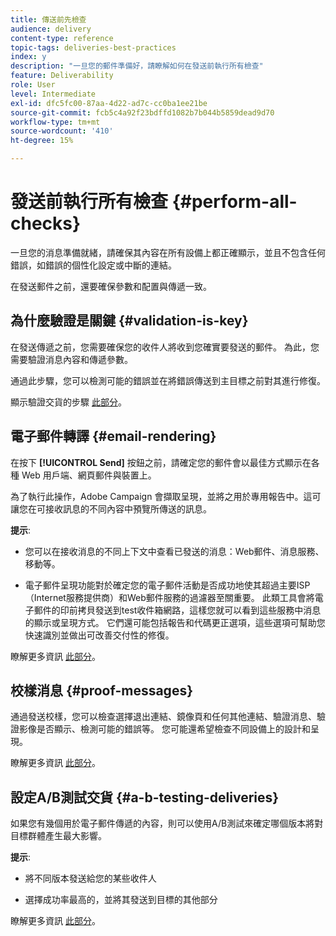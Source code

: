 ```yaml
---
title: 傳送前先檢查
audience: delivery
content-type: reference
topic-tags: deliveries-best-practices
index: y
description: "一旦您的郵件準備好，請瞭解如何在發送前執行所有檢查"
feature: Deliverability
role: User
level: Intermediate
exl-id: dfc5fc00-87aa-4d22-ad7c-cc0ba1ee21be
source-git-commit: fcb5c4a92f23bdffd1082b7b044b5859dead9d70
workflow-type: tm+mt
source-wordcount: '410'
ht-degree: 15%

---
```


# 發送前執行所有檢查 {#perform-all-checks}

一旦您的消息準備就緒，請確保其內容在所有設備上都正確顯示，並且不包含任何錯誤，如錯誤的個性化設定或中斷的連結。

在發送郵件之前，還要確保參數和配置與傳遞一致。

## 為什麼驗證是關鍵 {#validation-is-key}

在發送傳遞之前，您需要確保您的收件人將收到您確實要發送的郵件。 為此，您需要驗證消息內容和傳遞參數。

通過此步驟，您可以檢測可能的錯誤並在將錯誤傳送到主目標之前對其進行修復。

顯示驗證交貨的步驟 [此部分](../../sending/using/get-started-sending-messages.md#prepare-test-send)。

## 電子郵件轉譯 {#email-rendering}

在按下 **[!UICONTROL Send]** 按鈕之前，請確定您的郵件會以最佳方式顯示在各種 Web 用戶端、網頁郵件與裝置上。

為了執行此操作，Adobe Campaign 會擷取呈現，並將之用於專用報告中。這可讓您在可接收訊息的不同內容中預覽所傳送的訊息。

**提示**:

* 您可以在接收消息的不同上下文中查看已發送的消息：Web郵件、消息服務、移動等。

* 電子郵件呈現功能對於確定您的電子郵件活動是否成功地使其超過主要ISP（Internet服務提供商）和Web郵件服務的過濾器至關重要。 此類工具會將電子郵件的印前拷貝發送到test收件箱網路，這樣您就可以看到這些服務中消息的顯示或呈現方式。 它們還可能包括報告和代碼更正選項，這些選項可幫助您快速識別並做出可改善交付性的修復。

瞭解更多資訊 [此部分](../../sending/using/email-rendering.md)。

## 校樣消息 {#proof-messages}

通過發送校樣，您可以檢查選擇退出連結、鏡像頁和任何其他連結、驗證消息、驗證影像是否顯示、檢測可能的錯誤等。 您可能還希望檢查不同設備上的設計和呈現。

瞭解更多資訊 [此部分](../../sending/using/sending-proofs.md)。

## 設定A/B測試交貨 {#a-b-testing-deliveries}

如果您有幾個用於電子郵件傳遞的內容，則可以使用A/B測試來確定哪個版本將對目標群體產生最大影響。

**提示**:

* 將不同版本發送給您的某些收件人

* 選擇成功率最高的，並將其發送到目標的其他部分

瞭解更多資訊 [此部分](../../channels/using/designing-an-a-b-test-email.md)。
